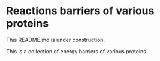 Reactions barriers of various proteins
=======================================

This README.md is under construction.

This is a collection of energy barriers of various proteins. 



